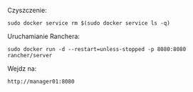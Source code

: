 Czyszczenie:
```
sudo docker service rm $(sudo docker service ls -q)
```
Uruchamianie Ranchera:
```
sudo docker run -d --restart=unless-stopped -p 8080:8080 rancher/server
```
Wejdz na:
```
http://manager01:8080
```
